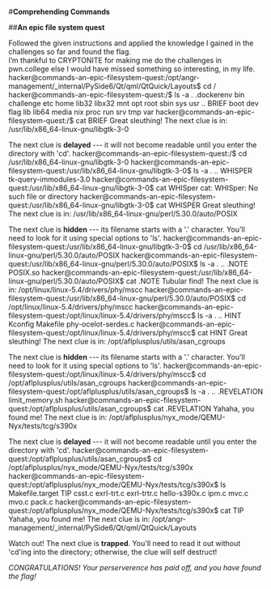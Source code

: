 #**Comprehending Commands**

##**An epic file system quest**

Followed the given instructions and applied the knowledge I gained in the challenges so far and found the flag.  
I’m thankful to CRYPTONITE for making me do the challenges in pwn.college else I would have missed something so interesting, in my life.
hacker@commands-an-epic-filesystem-quest:/opt/angr-management/_internal/PySide6/Qt/qml/QtQuick/Layouts$ cd /
hacker@commands-an-epic-filesystem-quest:/$ ls -a
.   .dockerenv  bin   challenge  etc   home  lib32  libx32  mnt  opt   root  sbin  sys  usr
..  BRIEF       boot  dev        flag  lib   lib64  media   nix  proc  run   srv   tmp  var
hacker@commands-an-epic-filesystem-quest:/$ cat BRIEF
Great sleuthing!
The next clue is in: /usr/lib/x86_64-linux-gnu/libgtk-3-0

The next clue is **delayed** --- it will not become readable until you enter the directory with 'cd'.
hacker@commands-an-epic-filesystem-quest:/$ cd /usr/lib/x86_64-linux-gnu/libgtk-3-0
hacker@commands-an-epic-filesystem-quest:/usr/lib/x86_64-linux-gnu/libgtk-3-0$ ls -a
.  ..  WHISPER  tk-query-immodules-3.0
hacker@commands-an-epic-filesystem-quest:/usr/lib/x86_64-linux-gnu/libgtk-3-0$ cat WHISper
cat: WHISper: No such file or directory
hacker@commands-an-epic-filesystem-quest:/usr/lib/x86_64-linux-gnu/libgtk-3-0$ cat WHISPER
Great sleuthing!
The next clue is in: /usr/lib/x86_64-linux-gnu/perl/5.30.0/auto/POSIX

The next clue is **hidden** --- its filename starts with a '.' character. You'll need to look for it using special options to 'ls'.
hacker@commands-an-epic-filesystem-quest:/usr/lib/x86_64-linux-gnu/libgtk-3-0$ cd /usr/lib/x86_64-linux-gnu/perl/5.30.0/auto/POSIX
hacker@commands-an-epic-filesystem-quest:/usr/lib/x86_64-linux-gnu/perl/5.30.0/auto/POSIX$ ls -a
.  ..  .NOTE  POSIX.so
hacker@commands-an-epic-filesystem-quest:/usr/lib/x86_64-linux-gnu/perl/5.30.0/auto/POSIX$ cat .NOTE
Tubular find!
The next clue is in: /opt/linux/linux-5.4/drivers/phy/mscc
hacker@commands-an-epic-filesystem-quest:/usr/lib/x86_64-linux-gnu/perl/5.30.0/auto/POSIX$ cd /opt/linux/linux-5.4/drivers/phy/mscc
hacker@commands-an-epic-filesystem-quest:/opt/linux/linux-5.4/drivers/phy/mscc$ ls -a
.  ..  HINT  Kconfig  Makefile  phy-ocelot-serdes.c
hacker@commands-an-epic-filesystem-quest:/opt/linux/linux-5.4/drivers/phy/mscc$ cat HINT
Great sleuthing!
The next clue is in: /opt/aflplusplus/utils/asan_cgroups

The next clue is **hidden** --- its filename starts with a '.' character. You'll need to look for it using special options to 'ls'.
hacker@commands-an-epic-filesystem-quest:/opt/linux/linux-5.4/drivers/phy/mscc$ cd /opt/aflplusplus/utils/asan_cgroups
hacker@commands-an-epic-filesystem-quest:/opt/aflplusplus/utils/asan_cgroups$ ls -a
.  ..  .REVELATION  limit_memory.sh
hacker@commands-an-epic-filesystem-quest:/opt/aflplusplus/utils/asan_cgroups$ cat .REVELATION
Yahaha, you found me!
The next clue is in: /opt/aflplusplus/nyx_mode/QEMU-Nyx/tests/tcg/s390x

The next clue is **delayed** --- it will not become readable until you enter the directory with 'cd'.
hacker@commands-an-epic-filesystem-quest:/opt/aflplusplus/utils/asan_cgroups$ cd /opt/aflplusplus/nyx_mode/QEMU-Nyx/tests/tcg/s390x
hacker@commands-an-epic-filesystem-quest:/opt/aflplusplus/nyx_mode/QEMU-Nyx/tests/tcg/s390x$ ls
Makefile.target  TIP  csst.c  exrl-trt.c  exrl-trtr.c  hello-s390x.c  ipm.c  mvc.c  mvo.c  pack.c
hacker@commands-an-epic-filesystem-quest:/opt/aflplusplus/nyx_mode/QEMU-Nyx/tests/tcg/s390x$ cat TIP
Yahaha, you found me!
The next clue is in: /opt/angr-management/_internal/PySide6/Qt/qml/QtQuick/Layouts

Watch out! The next clue is **trapped**. You'll need to read it out without 'cd'ing into the directory; otherwise, the clue will self destruct!

_CONGRATULATIONS! Your perserverence has paid off, and you have found the flag!_
